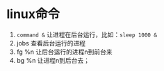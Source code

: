 # linux命令

1. `command &` 让进程在后台运行，比如：`sleep 1000 &`
2. jobs 查看后台运行的进程
3. fg %n 让后台运行的进程n到前台来
4. bg %n 让进程n到后台去；